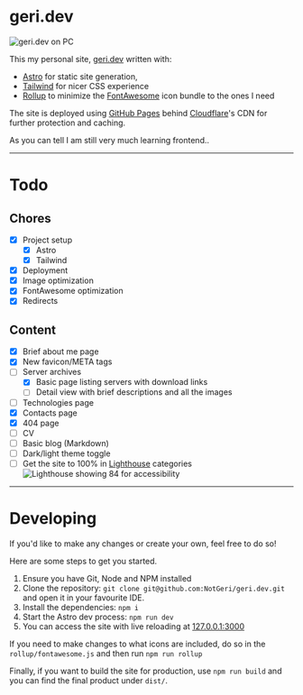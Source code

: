 # geri.dev

![geri.dev on PC](https://i.geri.dev/1f5b03339865d443e09ab18e415624.png)

This my personal site, [geri.dev](https://geri.dev/) written with:

- [Astro](https://astro.build/) for static site generation,
- [Tailwind](https://tailwindcss.com/) for nicer CSS experience
- [Rollup](https://rollupjs.org/) to minimize the [FontAwesome](https://fontawesome.com/) icon bundle to the ones I need

The site is deployed using [GitHub Pages](https://pages.github.com/) behind [Cloudflare](https://cloudflare.com)'s CDN
for further protection and caching.

As you can tell I am still very much learning frontend..

---

# Todo
## Chores
- [x] Project setup
  - [x] Astro
  - [x] Tailwind
- [x] Deployment
- [x] Image optimization
- [x] FontAwesome optimization
- [x] Redirects

## Content
- [x] Brief about me page
- [x] New favicon/META tags
- [ ] Server archives
  - [x] Basic page listing servers with download links
  - [ ] Detail view with brief descriptions and all the images
- [ ] Technologies page
- [x] Contacts page
- [x] 404 page
- [ ] CV
- [ ] Basic blog (Markdown)
- [ ] Dark/light theme toggle
- [ ] Get the site to 100% in [Lighthouse](https://web.dev/measure/) categories
   ![Lighthouse showing 84 for accessibility](https://i.geri.dev/f537a541ac09affe1a9d7442f9c595.png)

---

# Developing

If you'd like to make any changes or create your own, feel free to do so!

Here are some steps to get you started.

1. Ensure you have Git, Node and NPM installed
2. Clone the repository: `git clone git@github.com:NotGeri/geri.dev.git` and open it in your favourite IDE.
3. Install the dependencies: `npm i`
4. Start the Astro dev process: `npm run dev`
5. You can access the site with live reloading at [127.0.0.1:3000](http://127.0.0.1:3000/)

If you need to make changes to what icons are included, do so in the `rollup/fontawesome.js` and then run `npm run
rollup`

Finally, if you want to build the site for production, use `npm run build` and you can find the final product
under `dist/`.
